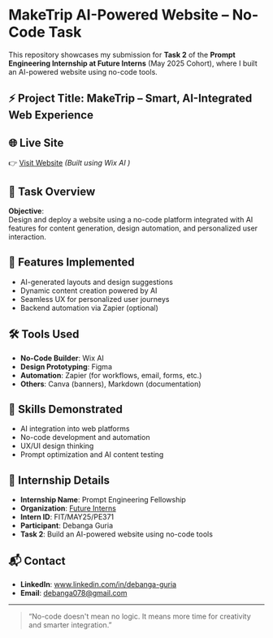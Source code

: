 # MakeTrip AI-Powered Website – No-Code Task

This repository showcases my submission for **Task 2** of the **Prompt Engineering Internship at Future Interns** (May 2025 Cohort), where I built an AI-powered website using no-code tools.

## ⚡ Project Title: MakeTrip – Smart, AI-Integrated Web Experience

## 🌐 Live Site
👉 [Visit Website](https://squadsyntax72.wixstudio.com/travel-company) 
*(Built using Wix AI )*

## 📌 Task Overview

**Objective**:  
Design and deploy a website using a no-code platform integrated with AI features for content generation, design automation, and personalized user interaction.

## 🧩 Features Implemented
- AI-generated layouts and design suggestions
- Dynamic content creation powered by AI
- Seamless UX for personalized user journeys
- Backend automation via Zapier (optional)

## 🛠 Tools Used
- **No-Code Builder**: Wix AI 
- **Design Prototyping**: Figma  
- **Automation**: Zapier (for workflows, email, forms, etc.)  
- **Others**: Canva (banners), Markdown (documentation)

## 🧠 Skills Demonstrated
- AI integration into web platforms  
- No-code development and automation  
- UX/UI design thinking  
- Prompt optimization and AI content testing

## 📜 Internship Details

- **Internship Name**: Prompt Engineering Fellowship  
- **Organization**: [Future Interns](https://futureinterns.com)  
- **Intern ID**: FIT/MAY25/PE371  
- **Participant**: Debanga Guria  
- **Task 2**: Build an AI-powered website using no-code tools

## 📬 Contact

- **LinkedIn**: www.linkedin.com/in/debanga-guria  
- **Email**: debanga078@gmail.com

---

> “No-code doesn't mean no logic. It means more time for creativity and smarter integration.”
